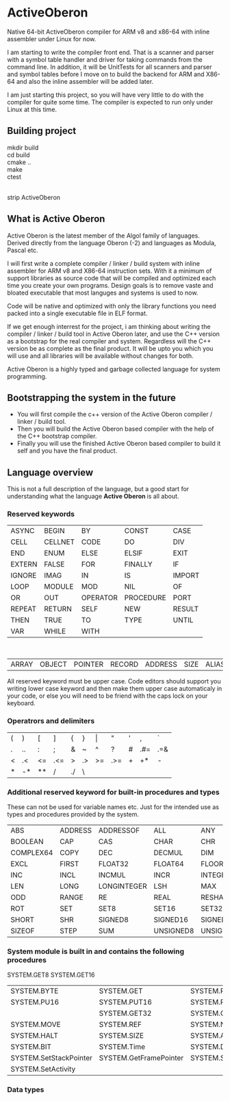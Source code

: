# ActiveOberon
Native 64-bit ActiveOberon compiler for ARM v8 and x86-64 with inline assembler under Linux for now.

I am starting to write the compiler front end. That is a scanner and parser with a symbol table handler and driver for taking commands from the command line.
In addition, it will be UnitTests for all scanners and parser and symbol tables before I move on to build the backend for ARM and X86-64 and also the inline
assembler will be added later.

I am just starting this project, so you will have very little to do with the compiler for quite some time. The compiler is expected to run only under Linux at this time.

## Building project
mkdir build <br />
cd build <br />
cmake .. <br />
make <br />
ctest <br />
<br />

strip ActiveOberon <br />

## What is Active Oberon

Active Oberon is the latest member of the Algol family of languages. Derived directly from the language Oberon (-2) and languages as Modula, Pascal etc.

I will first write a complete compiler / linker / build system with inline assembler for ARM v8 and X86-64 instruction sets. With it a minimum of support
libraries as source code that will be compiled and optimized each time you create your own programs. Design goals is to remove vaste and bloated executable
that most languges and systems is used to now.

Code will be native and optimized with only the library functions you need packed into a single executable file in ELF format.

If we get enough interrest for the project, i am thinking about writing the compiler / linker / build tool in Active Oberon later, and use the C++ version as
a bootstrap for the real compiler and system. Regardless will the C++ version be as complete as the final product. It will be upto you which you will use and
all libraries will be available without changes for both.

Active Oberon is a highly typed and garbage collected language for system programming.

## Bootstrapping the system in the future

* You will first compile the c++ version of the Active Oberon compiler / linker / build tool.
* Then you will build the Active Oberon based compiler with the help of the C++ bootstrap compiler.
* Finally you will use the finished Active Oberon based compiler to build it self and you have the final product.

## Language overview

This is not a full description of the language, but a good start for understanding what the language <b> Active Oberon </b> is all about.

### Reserved keywords

<TABLE>
  <TR> <TD> ASYNC </TD> <TD> BEGIN </TD> <TD> BY </TD> <TD> CONST </TD> <TD> CASE </TD> </TR>
  <TR> <TD> CELL </TD> <TD> CELLNET </TD> <TD> CODE </TD> <TD> DO </TD> <TD> DIV </TD> </TR>
  <TR> <TD> END </TD> <TD> ENUM </TD> <TD> ELSE </TD> <TD> ELSIF </TD> <TD> EXIT </TD> </TR>
  <TR> <TD> EXTERN </TD> <TD> FALSE </TD> <TD> FOR </TD> <TD> FINALLY </TD> <TD> IF </TD> </TR>
  <TR> <TD> IGNORE </TD> <TD> IMAG </TD> <TD> IN </TD> <TD> IS </TD> <TD> IMPORT </TD> </TR>
  <TR> <TD> LOOP </TD> <TD> MODULE </TD> <TD> MOD </TD> <TD> NIL </TD> <TD> OF </TD> </TR>
  <TR> <TD> OR </TD> <TD> OUT </TD> <TD> OPERATOR </TD> <TD> PROCEDURE </TD> <TD> PORT </TD> </TR>
  <TR> <TD> REPEAT </TD> <TD> RETURN </TD> <TD> SELF </TD> <TD> NEW </TD> <TD> RESULT </TD> </TR>
  <TR> <TD> THEN </TD> <TD> TRUE </TD> <TD> TO </TD> <TD> TYPE </TD> <TD> UNTIL </TD> </TR>
  <TR> <TD> VAR </TD> <TD> WHILE </TD> <TD> WITH </TD> <TD>  </TD> <TD>  </TD> </TR>
</TABLE>

<BR /> 

<tABLE>
  <TR> <TD> ARRAY </TD> <TD> OBJECT </TD> <TD> POINTER </TD> <TD> RECORD </TD> <TD> ADDRESS </TD> <TD> SIZE </TD> <TD> ALIAS </TD> </TR>
</tABLE>

All reserved keyword must be upper case. Code editors should support you writing lower case keyword and then make them upper case automaticaly in your code, 
or else you will need to be friend with the caps lock on your keyboard.

### Operatrors and delimiters

<TABLE>
   <TR>  <TD> ( </TD> <TD> ) </TD> <TD> [ </TD> <TD> ] </TD> <TD> { </TD> <TD> } </TD> <TD> | </TD> <TD> " </TD> <TD> ' </TD> <TD> , </TD> <TD> ` </TD> </TR>
   <TR>  <TD> . </TD> <TD> .. </TD> <TD> : </TD> <TD> ; </TD> <TD> & </TD> <TD> ~ </TD> <TD> ^ </TD> <TD> ? </TD> <TD> # </TD> <TD> .#= </TD> <TD> .=& </TD> </TR>
   <TR>  <TD> &lt;  </TD> <TD> .&lt; </TD> <TD> &lt;= </TD> <TD> .&lt;= </TD> <TD> &gt; </TD> <TD> .&gt; </TD> <TD> &gt;= </TD> <TD> .&gt;= </TD> <TD> + </TD> <TD> +* </TD> <TD> - </TD> </TR>
   <TR>  <TD> * </TD> <TD> -* </TD> <TD> ** </TD> <TD> / </TD> <TD> ./ </TD> <TD> \ </TD> </TR>
</TABLE>

### Additional reserved keyword for built-in procedures and types

These can not be used for variable names etc. Just for the intended use as types and procedures provided by the system.

<TABLE>
  <TR> <TD> ABS </TD> <TD> ADDRESS </TD> <TD> ADDRESSOF </TD> <TD> ALL </TD> <TD> ANY </TD> <TD> ASH </TD> <TD> ASSERT </TD> </TR>
  <TR> <TD> BOOLEAN </TD> <TD> CAP </TD> <TD> CAS </TD> <TD> CHAR </TD> <TD> CHR </TD> <TD> COMPLEX </TD> <TD> COMPLEX32 </TD>  </TR>
  <TR> <TD> COMPLEX64 </TD> <TD> COPY </TD> <TD> DEC </TD> <TD> DECMUL </TD> <TD> DIM </TD> <TD> ENTER </TD> <TD> ENTIERH </TD> </TR>
  <TR> <TD> EXCL </TD> <TD> FIRST </TD> <TD> FLOAT32 </TD> <TD> FLOAT64 </TD> <TD> FLOOR </TD> <TD> HALT </TD> <TD> IM </TD> </TR>
  <TR> <TD> INC </TD> <TD> INCL </TD> <TD> INCMUL </TD> <TD> INCR </TD> <TD> INTEGER </TD> <TD> INTEGERSET </TD> <TD> LAST </TD>  </TR>
  <TR> <TD> LEN </TD> <TD> LONG </TD> <TD> LONGINTEGER </TD> <TD> LSH </TD> <TD> MAX </TD> <TD> MIN </TD> <TD> OBJECT </TD> </TR>
  <TR> <TD> ODD </TD> <TD> RANGE </TD> <TD> RE </TD> <TD> REAL </TD> <TD> RESHAPE </TD> <TD> ROL </TD> <TD> ROR </TD> </TR>
  <TR> <TD> ROT </TD> <TD> SET </TD> <TD> SET8 </TD> <TD> SET16 </TD> <TD> SET32 </TD> <TD> SET64 </TD> <TD> SHL </TD> </TR>
  <TR> <TD> SHORT </TD> <TD> SHR </TD> <TD> SIGNED8 </TD> <TD> SIGNED16 </TD> <TD> SIGNED32 </TD> <TD> SIGNED64 </TD> <TD> SIZE </TD> </TR>
  <TR> <TD> SIZEOF </TD> <TD> STEP </TD> <TD> SUM </TD> <TD> UNSIGNED8 </TD> <TD> UNSIGNED16 </TD> <TD> UNSIGNED32 </TD> <TD> UNSIGNED64 </TD> </TR>
</TABLE>

### System module is built in and contains the following procedures

<TABLE>
  <TR> <TD> SYSTEM.BYTE </TD> <TD> SYSTEM.GET </TD> <TD> SYSTEM.PUT </TD> <TD> SYSTEM.PUT8 </TD> </TR>
  <TR> <TD> SYSTEM.PU16 </TD> <TD> SYSTEM.PUT16 </TD> <TD> SYSTEM.PUT32 </TD> <TD> SYSTEM.PUT64 </TD> </TR>
  <TR> SYSTEM.GET8 <TD> </TD> SYSTEM.GET16 <TD> SYSTEM.GET32 </TD> <TD> SYSTEM.GET64 </TD> <TD> SYSTEM.VAL </TD> </TR>
  <TR> <TD> SYSTEM.MOVE </TD> <TD> SYSTEM.REF </TD> <TD> SYSTEM.NEW </TD> <TD> SYSTEM.TYPECODE </TD> </TR>
  <TR> <TD> SYSTEM.HALT </TD> <TD> SYSTEM.SIZE </TD> <TD> SYSTEM.ADR </TD> <TD> SYSTEM.MSK </TD> </TR>
  <TR> <TD> SYSTEM.BIT </TD> <TD> SYSTEM.Time </TD> <TD> SYSTEM.Date </TD> <TD> SYSTEM.GetStackPointer </TD> </TR>
  <TR> <TD> SYSTEM.SetStackPointer </TD> <TD> SYSTEM.GetFramePointer </TD> <TD> SYSTEM.SetFramePointer </TD> <TD> SYSTEM.GetActivity </TD> </TR>
  <TR> <TD> SYSTEM.SetActivity </TD> </TR>
</TABLE>

### Data types

